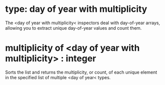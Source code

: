 # type: day of year with multiplicity

The &lt;day of year with multiplicity&lt; inspectors deal with day-of-year arrays, allowing you to extract unique day-of-year values and count them.

# multiplicity of &lt;day of year with multiplicity&gt; : integer

Sorts the list and returns the multiplicity, or count, of each unique element in the specified list of multiple &lt;day of year&lt; types.
